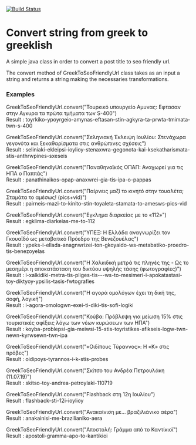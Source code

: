 [![Build Status](https://travis-ci.com/mixaverros88/convertGreekToGreeklish_java_jar.svg?branch=master)](https://travis-ci.com/mixaverros88/convertGreekToGreeklish_java_jar)
# Convert string from greek to greeklish

A simple java class in order to convert a post title to seo friendly url.

The convert method of GreekToSeoFriendlyUrl class takes as an input a string and returns a string making the necessaries transformations.

### Examples

GreekToSeoFriendlyUrl.convert("Τουρκικό υπουργείο Αμυνας: Εφτασαν στην Αγκυρα τα πρώτα τμήματα των S-400")<br/>
Result : toyrkiko-ypoyrgeio-amynas-eftasan-stin-agkyra-ta-prwta-tmimata-twn-s-400<br/>

GreekToSeoFriendlyUrl.convert("Σεληνιακή Έκλειψη Ιουλίου: Στενάχωρα γεγονότα και ξεκαθαρίσματα στις ανθρώπινες σχέσεις")<br/>
Result : seliniaki-ekleipsi-ioylioy-stenaxwra-gegonota-kai-ksekatharismata-stis-anthrwpines-sxeseis<br/>

GreekToSeoFriendlyUrl.convert("Παναθηναϊκός ΟΠΑΠ: Αναχωρεί για τις ΗΠΑ ο Παππάς")<br/>
Result : panathinaikos-opap-anaxwrei-gia-tis-ipa-o-pappas<br/>

GreekToSeoFriendlyUrl.convert("Παίρνεις μαζί το κινητό στην τουαλέτα; Σταμάτα το αμέσως! (pics+vid)")<br/>
Result : pairneis-mazi-to-kinito-stin-toyaleta-stamata-to-amesws-pics-vid<br/>

GreekToSeoFriendlyUrl.convert("Εγκλημα διαρκείας με το «112»")<br/>
Result : egklima-diarkeias-me-to-112<br/>

GreekToSeoFriendlyUrl.convert("ΥΠΕΞ: Η Ελλάδα αναγνωρίζει τον Γκουαϊδό ως μεταβατικό Πρόεδρο της Βενεζουέλας")<br/>
Result : ypeks-i-ellada-anagnwrizei-ton-gkoyaido-ws-metabatiko-proedro-tis-benezoyelas<br/>

GreekToSeoFriendlyUrl.convert("Η Χαλκιδική μετρά τις πληγές της - Ως το μεσημέρι η αποκατάσταση του δικτύου υψηλής τάσης (φωτογραφίες)")<br/>
Result : i-xalkidiki-metra-tis-pliges-tis---ws-to-mesimeri-i-apokatastasi-toy-diktyoy-ypsilis-tasis-fwtografies<br/>

GreekToSeoFriendlyUrl.convert("Η αγορά ομολόγων έχει τη δική της, σοφή, λογική")<br/>
Result : i-agora-omologwn-exei-ti-diki-tis-sofi-logiki<br/>

GreekToSeoFriendlyUrl.convert("Κούβα: Πρόβλεψη για μείωση 15% στις τουριστικές αφίξεις λόγω των νέων κυρώσεων των ΗΠΑ")<br/>
Result : koyba-problepsi-gia-meiwsi-15-stis-toyristikes-afikseis-logw-twn-newn-kyrwsewn-twn-ipa<br/>

GreekToSeoFriendlyUrl.convert("«Οιδίπους Τύραννος»: Η «Κ» στις πρόβες")<br/>
Result : oidipoys-tyrannos-i-k-stis-probes<br/>

GreekToSeoFriendlyUrl.convert("Σκίτσο του Ανδρέα Πετρουλάκη (11.07.19)")<br/>
Result : skitso-toy-andrea-petroylaki-110719<br/>

GreekToSeoFriendlyUrl.convert("Flashback στη 12η Ιουλίου")<br/>
Result : flashback-sti-12i-ioylioy<br/>

GreekToSeoFriendlyUrl.convert("Ανακαίνιση με... βραζιλιάνικο αέρα")<br/>
Result : anakainisi-me-brazilianiko-aera<br/>

GreekToSeoFriendlyUrl.convert("Αποστολή: Γράμμα από το Καντίκιοϊ")<br/>
Result : apostoli-gramma-apo-to-kantikioi<br/>
